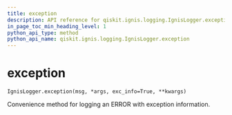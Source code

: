 ```yaml
---
title: exception
description: API reference for qiskit.ignis.logging.IgnisLogger.exception
in_page_toc_min_heading_level: 1
python_api_type: method
python_api_name: qiskit.ignis.logging.IgnisLogger.exception
---
```


# exception

<span id="qiskit.ignis.logging.IgnisLogger.exception" />

`IgnisLogger.exception(msg, *args, exc_info=True, **kwargs)`

Convenience method for logging an ERROR with exception information.

